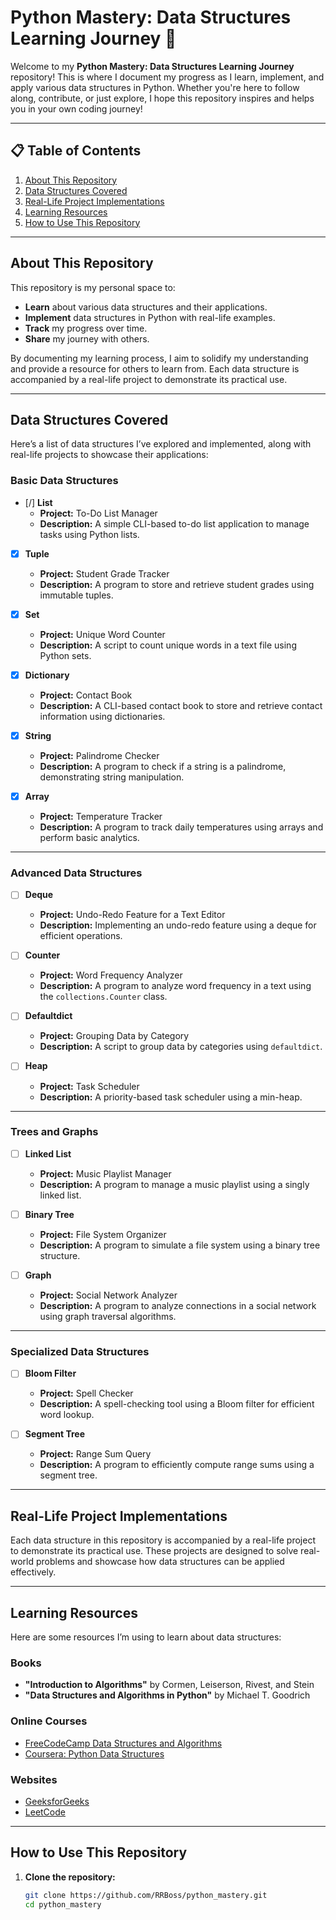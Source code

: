 # Python Mastery: Data Structures Learning Journey 🚀

Welcome to my **Python Mastery: Data Structures Learning Journey** repository! This is where I document my progress as I learn, implement, and apply various data structures in Python. Whether you're here to follow along, contribute, or just explore, I hope this repository inspires and helps you in your own coding journey!

---

## 📋 Table of Contents

1. [About This Repository](#about-this-repository)
2. [Data Structures Covered](#data-structures-covered)
3. [Real-Life Project Implementations](#real-life-project-implementations)
4. [Learning Resources](#learning-resources)
5. [How to Use This Repository](#how-to-use-this-repository)

---

## About This Repository

This repository is my personal space to:

- **Learn** about various data structures and their applications.
- **Implement** data structures in Python with real-life examples.
- **Track** my progress over time.
- **Share** my journey with others.

By documenting my learning process, I aim to solidify my understanding and provide a resource for others to learn from. Each data structure is accompanied by a real-life project to demonstrate its practical use.

---

## Data Structures Covered

Here’s a list of data structures I’ve explored and implemented, along with real-life projects to showcase their applications:

### **Basic Data Structures**

- [/] **List**  
  - **Project:** To-Do List Manager  
  - **Description:** A simple CLI-based to-do list application to manage tasks using Python lists.

- [x] **Tuple**  
  - **Project:** Student Grade Tracker  
  - **Description:** A program to store and retrieve student grades using immutable tuples.

- [x] **Set**  
  - **Project:** Unique Word Counter  
  - **Description:** A script to count unique words in a text file using Python sets.

- [x] **Dictionary**  
  - **Project:** Contact Book  
  - **Description:** A CLI-based contact book to store and retrieve contact information using dictionaries.

- [x] **String**  
  - **Project:** Palindrome Checker  
  - **Description:** A program to check if a string is a palindrome, demonstrating string manipulation.

- [x] **Array**  
  - **Project:** Temperature Tracker  
  - **Description:** A program to track daily temperatures using arrays and perform basic analytics.

---

### **Advanced Data Structures**

- [ ] **Deque**  
  - **Project:** Undo-Redo Feature for a Text Editor  
  - **Description:** Implementing an undo-redo feature using a deque for efficient operations.

- [ ] **Counter**  
  - **Project:** Word Frequency Analyzer  
  - **Description:** A program to analyze word frequency in a text using the `collections.Counter` class.

- [ ] **Defaultdict**  
  - **Project:** Grouping Data by Category  
  - **Description:** A script to group data by categories using `defaultdict`.

- [ ] **Heap**  
  - **Project:** Task Scheduler  
  - **Description:** A priority-based task scheduler using a min-heap.

---

### **Trees and Graphs**

- [ ] **Linked List**  
  - **Project:** Music Playlist Manager  
  - **Description:** A program to manage a music playlist using a singly linked list.

- [ ] **Binary Tree**  
  - **Project:** File System Organizer  
  - **Description:** A program to simulate a file system using a binary tree structure.

- [ ] **Graph**  
  - **Project:** Social Network Analyzer  
  - **Description:** A program to analyze connections in a social network using graph traversal algorithms.

---

### **Specialized Data Structures**

- [ ] **Bloom Filter**  
  - **Project:** Spell Checker  
  - **Description:** A spell-checking tool using a Bloom filter for efficient word lookup.

- [ ] **Segment Tree**  
  - **Project:** Range Sum Query  
  - **Description:** A program to efficiently compute range sums using a segment tree.

---

## Real-Life Project Implementations

Each data structure in this repository is accompanied by a real-life project to demonstrate its practical use. These projects are designed to solve real-world problems and showcase how data structures can be applied effectively.

---

## Learning Resources

Here are some resources I’m using to learn about data structures:

### **Books**
- **"Introduction to Algorithms"** by Cormen, Leiserson, Rivest, and Stein  
- **"Data Structures and Algorithms in Python"** by Michael T. Goodrich  

### **Online Courses**
- [FreeCodeCamp Data Structures and Algorithms](https://www.freecodecamp.org/)  
- [Coursera: Python Data Structures](https://www.coursera.org/)  

### **Websites**
- [GeeksforGeeks](https://www.geeksforgeeks.org/)  
- [LeetCode](https://leetcode.com/)  

---

## How to Use This Repository

1. **Clone the repository:**
   ```bash
   git clone https://github.com/RRBoss/python_mastery.git
   cd python_mastery